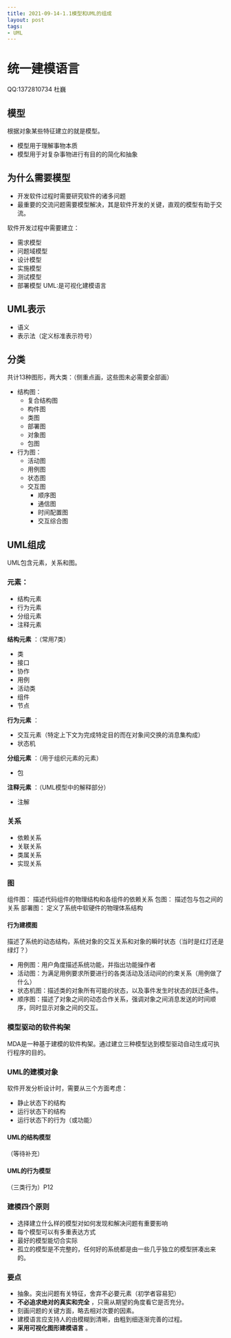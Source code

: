 ```yaml
---
title: 2021-09-14-1.1模型和UML的组成
layout: post
tags: 
- UML
---
```


# 统一建模语言

QQ:1372810734 杜巍
## 模型
根据对象某些特征建立的就是模型。
* 模型用于理解事物本质
* 模型用于对复杂事物进行有目的的简化和抽象
## 为什么需要模型
* 开发软件过程时需要研究软件的诸多问题
* 最重要的交流问题需要模型解决，其是软件开发的关键，直观的模型有助于交流。

软件开发过程中需要建立：
- 需求模型
- 问题域模型
- 设计模型
- 实施模型
- 测试模型
- 部署模型
UML:是可视化建模语言
## UML表示
* 语义
* 表示法（定义标准表示符号）
## 分类
共计13种图形，两大类：（侧重点画，这些图未必需要全部画）
- 结构图：
    * 复合结构图
    * 构件图
    * 类图
    * 部署图
    * 对象图
    * 包图
- 行为图：
    * 活动图
    * 用例图
    * 状态图
    * 交互图
        * 顺序图
        * 通信图
        * 时间配置图
        * 交互综合图
## UML组成
UML包含元素，关系和图。
### 元素：
* 结构元素
* 行为元素
* 分组元素
* 注释元素

**结构元素** ：（常用7类）
* 类
* 接口
* 协作
* 用例
* 活动类
* 组件
* 节点

**行为元素** ：
* 交互元素（特定上下文为完成特定目的而在对象间交换的消息集构成）
* 状态机

**分组元素** ：（用于组织元素的元素）
* 包

**注释元素** ：（UML模型中的解释部分）
* 注解
### 关系
* 依赖关系
* 关联关系
* 类属关系
* 实现关系
### 图
组件图：
描述代码组件的物理结构和各组件的依赖关系
包图：
描述包与包之间的关系
部署图：
定义了系统中软硬件的物理体系结构
#### 行为建模图
描述了系统的动态结构，系统对象的交互关系和对象的瞬时状态（当时是红灯还是绿灯？）
* 用例图：用户角度描述系统功能，并指出功能操作者
* 活动图：为满足用例要求所要进行的各类活动及活动间的约束关系（用例做了什么）
* 状态机图：描述类的对象所有可能的状态，以及事件发生时状态的跃迁条件。
* 顺序图：描述了对象之间的动态合作关系，强调对象之间消息发送的时间顺序，同时显示对象之间的交互。
### 模型驱动的软件构架
MDA是一种基于建模的软件构架。通过建立三种模型达到模型驱动自动生成可执行程序的目的。
### UML的建模对象
软件开发分析设计时，需要从三个方面考虑：
* 静止状态下的结构
* 运行状态下的结构
* 运行状态下的行为（或功能）

#### UML的结构模型

（等待补充）

#### UML的行为模型

（三类行为）P12

### 建模四个原则

- 选择建立什么样的模型对如何发现和解决问题有重要影响
- 每个模型可以有多重表达方式
- 最好的模型能切合实际
- 孤立的模型是不完整的，任何好的系统都是由一些几乎独立的模型拼凑出来的。

### 要点

- 抽象。突出问题有关特征，舍弃不必要元素（初学者容易犯）
- **不必追求绝对的真实和完全** ，只需从期望的角度看它是否充分。
- 刻画问题的关键方面，略去相对次要的因素。
- 建模语言应支持人的由模糊到清晰，由粗到细逐渐完善的过程。
- __采用可视化图形建模语言__ 。

